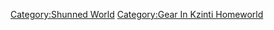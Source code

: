 [Category:Shunned World](Category:Shunned_World "wikilink")
[Category:Gear In Kzinti
Homeworld](Category:Gear_In_Kzinti_Homeworld "wikilink")
